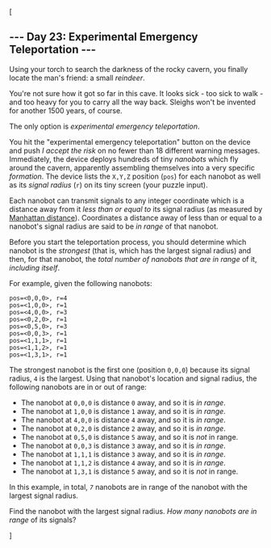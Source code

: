 [<article class="day-desc"><h2>--- Day 23: Experimental Emergency Teleportation ---</h2><p>Using your torch to search the darkness of the rocky cavern, you finally locate the man's friend: a small <em>reindeer</em>.</p>
<p>You're not sure how it got so far in this cave.  It looks sick - too sick to walk - and too heavy for you to carry all the way back.  Sleighs won't be invented for another 1500 years, of course.</p>
<p>The only option is <em>experimental emergency teleportation</em>.</p>
<p>You hit the "experimental emergency teleportation" <span title="We've always had this button; we've just been too scared to press it.">button</span> on the device and push <em>I accept the risk</em> on no fewer than 18 different warning messages. Immediately, the device deploys hundreds of tiny <em>nanobots</em> which fly around the cavern, apparently assembling themselves into a very specific <em>formation</em>. The device lists the <code>X,Y,Z</code> position (<code>pos</code>) for each nanobot as well as its <em>signal radius</em> (<code>r</code>) on its tiny screen (your puzzle input).</p>
<p>Each nanobot can transmit signals to any integer coordinate which is a distance away from it <em>less than or equal to</em> its signal radius (as measured by <a href="https://en.wikipedia.org/wiki/Taxicab_geometry">Manhattan distance</a>). Coordinates a distance away of less than or equal to a nanobot's signal radius are said to be <em>in range</em> of that nanobot.</p>
<p>Before you start the teleportation process, you should determine which nanobot is the <em>strongest</em> (that is, which has the largest signal radius) and then, for that nanobot, the <em>total number of nanobots that are in range</em> of it, <em>including itself</em>.</p>
<p>For example, given the following nanobots:</p>
<pre><code>pos=&lt;0,0,0&gt;, r=4
pos=&lt;1,0,0&gt;, r=1
pos=&lt;4,0,0&gt;, r=3
pos=&lt;0,2,0&gt;, r=1
pos=&lt;0,5,0&gt;, r=3
pos=&lt;0,0,3&gt;, r=1
pos=&lt;1,1,1&gt;, r=1
pos=&lt;1,1,2&gt;, r=1
pos=&lt;1,3,1&gt;, r=1
</code></pre>
<p>The strongest nanobot is the first one (position <code>0,0,0</code>) because its signal radius, <code>4</code> is the largest. Using that nanobot's location and signal radius, the following nanobots are in or out of range:</p>
<ul>
<li>The nanobot at <code>0,0,0</code> is distance <code>0</code> away, and so it is <em>in range</em>.</li>
<li>The nanobot at <code>1,0,0</code> is distance <code>1</code> away, and so it is <em>in range</em>.</li>
<li>The nanobot at <code>4,0,0</code> is distance <code>4</code> away, and so it is <em>in range</em>.</li>
<li>The nanobot at <code>0,2,0</code> is distance <code>2</code> away, and so it is <em>in range</em>.</li>
<li>The nanobot at <code>0,5,0</code> is distance <code>5</code> away, and so it is <em>not</em> in range.</li>
<li>The nanobot at <code>0,0,3</code> is distance <code>3</code> away, and so it is <em>in range</em>.</li>
<li>The nanobot at <code>1,1,1</code> is distance <code>3</code> away, and so it is <em>in range</em>.</li>
<li>The nanobot at <code>1,1,2</code> is distance <code>4</code> away, and so it is <em>in range</em>.</li>
<li>The nanobot at <code>1,3,1</code> is distance <code>5</code> away, and so it is <em>not</em> in range.</li>
</ul>
<p>In this example, in total, <code><em>7</em></code> nanobots are in range of the nanobot with the largest signal radius.</p>
<p>Find the nanobot with the largest signal radius.  <em>How many nanobots are in range</em> of its signals?</p>
</article>]
